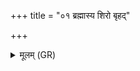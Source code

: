 +++
title = "०१ ब्रह्मास्य शिरो बृहद्"

+++
<details><summary>मूलम् (GR)</summary>

ब्रह्मास्य शिरो बृहद् अस्य पृष्ठं  
वामदेव्यम् उदरम् ओदनस्य ।  
छन्दांसि पक्षौ मुखम् अस्य सत्यं  
विष्टारी यज्ञस् तपसो ऽधि जातः ॥
</details>